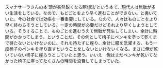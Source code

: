 スマナサーラさんの本‘頭が突然鋭くなる瞑想法‘という本で、現代人は無駄が多い生活をしている。なので、もどごとをより早く進むことができない。と書いていた。今の社会では効率を一番重要にしている。なので、人々はものごとをより早く終わらそうとしている。一定の時間が必要だけどそれより早くしようとしている。そうすることで、ものごとを進むうえで無駄が発生してしまい、余計に時間がかかってしまう。ということだ。その例として椅子にペンキを塗って乾くまで待たないといけないのに、それを待たずに座り、余計に服を洗濯する、もう一度椅子のペンキを塗り直すということをしないといけないくなる。まさに俺が乾いていない椅子に座ろうとしていたと思う。いいえ　俺はまだペンキが乾いてなかった椅子に座ってたくさんの時間を浪費してしまっていた。
